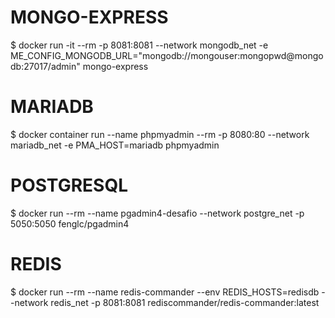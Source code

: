 # MONGO-EXPRESS
$ docker run -it --rm -p 8081:8081 --network mongodb_net -e ME_CONFIG_MONGODB_URL="mongodb://mongouser:mongopwd@mongodb:27017/admin"  mongo-express

#
# MARIADB
$ docker container run --name phpmyadmin --rm -p 8080:80 --network mariadb_net -e PMA_HOST=mariadb phpmyadmin

#
# POSTGRESQL
$ docker run --rm --name pgadmin4-desafio --network postgre_net -p 5050:5050 fenglc/pgadmin4

#
# REDIS
$ docker run --rm --name redis-commander --env REDIS_HOSTS=redisdb --network redis_net -p 8081:8081 rediscommander/redis-commander:latest
